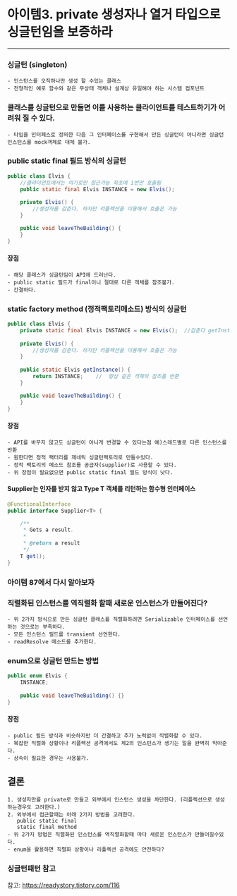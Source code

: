 # 아이템3.  private 생성자나 열거 타입으로 싱글턴임을 보증하라

----
### 싱글턴 (singleton) 
    - 인스턴스를 오직하나만 생성 할 수있는 클래스
    - 전형적인 예로 함수와 같은 무상태 객체나 설계상 유일해야 하는 시스템 컴포넌트

### 클래스를 싱글턴으로 만들면 이를 사용하는 클라이언트를 테스트하기가 어려워 질 수 있다.
    - 타입을 인터페스로 정의한 다음 그 인터페이스를 구현해서 만든 싱글턴이 아니라면 싱글턴 인스턴스를 mock객체로 대체 불가.

### public static final 필드 방식의 싱글턴
``` java
public class Elvis {
    //클라이언트에서는 여기로만 접근가능 최초에 1번만 호출됨
    public static final Elvis INSTANCE = new Elvis();
    
    private Elvis() {
        //생성자를 감춘다. 하지만 리플렉션을 이용해서 호출은 가능
    }

    public void leaveTheBuilding() {        
    }
}
```
#### 장점
    - 해당 클래스가 싱글턴임이 API에 드러난다.
    - public static 필드가 final이니 절대로 다른 객체를 참조불가.
    - 간결하다.

### static factory method (정적팩토리메소드) 방식의 싱글턴
``` java
public class Elvis {
    private static final Elvis INSTANCE = new Elvis();  //감춘다 getInstance()로만 접근가능 
   
    private Elvis() {
        //생성자를 감춘다. 하지만 리플렉션을 이용해서 호출은 가능
    }
    
    public static Elvis getInstance() {
        return INSTANCE;    //  항상 같은 객체의 참조를 반환
    } 

    public void leaveTheBuilding() {        
    }
}
```

#### 장점
    - API를 바꾸지 않고도 싱글턴이 아니게 변경할 수 있다는점 예)스레드별로 다른 인스턴스를 반환
    - 원한다면 정적 팩터리를 제네릭 싱글턴팩토리로 만들수있다.
    - 정적 팩토리의 메소드 참조를 공급자(supplier)로 사용할 수 있다.
    - 위 장점이 필요없으면 public static final 필드 방식이 낫다.
  
#### Supplier는 인자를 받지 않고 Type T 객체를 리턴하는 함수형 인터페이스
``` java
@FunctionalInterface
public interface Supplier<T> {

    /**
     * Gets a result.
     *
     * @return a result
     */
    T get();
}
```

### 아이템 87에서 다시 알아보자 
### 직렬화된 인스턴스를 역직렬화 할때 새로운 인스턴스가 만들어진다?
    - 위 2가지 방식으로 만든 싱글턴 클래스를 직렬화하려면 Serializable 인터페이스를 선언하는 것으로는 부족하다.
    - 모든 인스턴스 필드를 transient 선언한다.
    - readResolve 메소드를 추가한다.


### enum으로 싱글턴 만드는 방법
```java
public enum Elvis {
    INSTANCE;
    
    public void leaveTheBuilding() {} 
}
```

#### 장점
    - public 필드 방식과 비슷하지만 더 간결하고 추가 노력없이 직렬화할 수 있다.
    - 복잡한 직렬화 상황이나 리플렉션 공격에서도 제2의 인스턴스가 생기는 일을 완벽히 막아준다.
    - 상속이 필요한 경우는 사용불가.



## 결론
    1. 생성자만를 private로 만들고 외부에서 인스턴스 생성을 차단한다. (리플렉션으로 생성하는경우도 고려한다.)
    2. 외부에서 접근할때는 아래 2가지 방법을 고려한다. 
       public static final  
       static final method
    - 위 2가지 방법은 직렬화된 인스턴스를 역직렬화할때 마다 새로운 인스턴스가 만들어질수있다. 
    - enum을 활용하면 직렬화 상황이나 리플렉션 공격에도 안전하다? 


### 싱글턴패턴 참고 
참고: https://readystory.tistory.com/116
